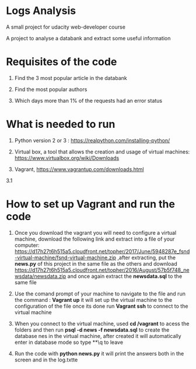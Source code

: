 # Logs Analysis
A small project for udacity web-developer course

A project to analyse a databank and extract some useful information


# Requisites of the code
1. Find the 3 most popular article in the databank 

2. Find the most popular authors

3. Which days more than 1% of the requests had an error status

# What is needed to run
 
1. Python version 2 or 3 : https://realpython.com/installing-python/

2. Virtual box, a tool that allows the creation and usage of virtual machines: https://www.virtualbox.org/wiki/Downloads

3. Vagrant, https://www.vagrantup.com/downloads.html

3.1 


# How to set up Vagrant and run the code

1. Once you download the vagrant you will need to configure a virtual machine, download the following link and extract into a file of    your computer: https://d17h27t6h515a5.cloudfront.net/topher/2017/June/5948287e_fsnd-virtual-machine/fsnd-virtual-machine.zip ,after extracting, put the **news.py** of this project in the same file as the others and download https://d17h27t6h515a5.cloudfront.net/topher/2016/August/57b5f748_newsdata/newsdata.zip and once again extract the **newsdata.sql** to the same file

2. Use the comand prompt of your machine to navigate to the file and run the command : **Vagrant up** it will set up the virtual machine to the configuration of the file once its done run **Vagrant ssh** to connect to the virtual machine

3. When you connect to the virtual machine, used **cd /vagrant** to acess the folders and then run **psql -d news -f newsdata.sql** to create the database nes in the virtual machine, after created it will automatically enter in database mode so type **\q to leave

4. Run the code with **python news.py** it will print the answers both in the screen and in the log.txtte
